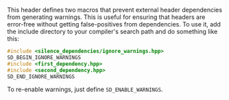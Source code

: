 This header defines two macros that prevent external header dependencies from
generating warnings. This is useful for ensuring that headers are error-free
without getting false-positives from dependencies. To use it, add the include
directory to your compiler's search path and do something like this:

```c++
#include <silence_dependencies/ignore_warnings.hpp>
SD_BEGIN_IGNORE_WARNINGS
#include <first_dependency.hpp>
#include <second_dependency.hpp>
SD_END_IGNORE_WARNINGS
```

To re-enable warnings, just define `SD_ENABLE_WARNINGS`.
